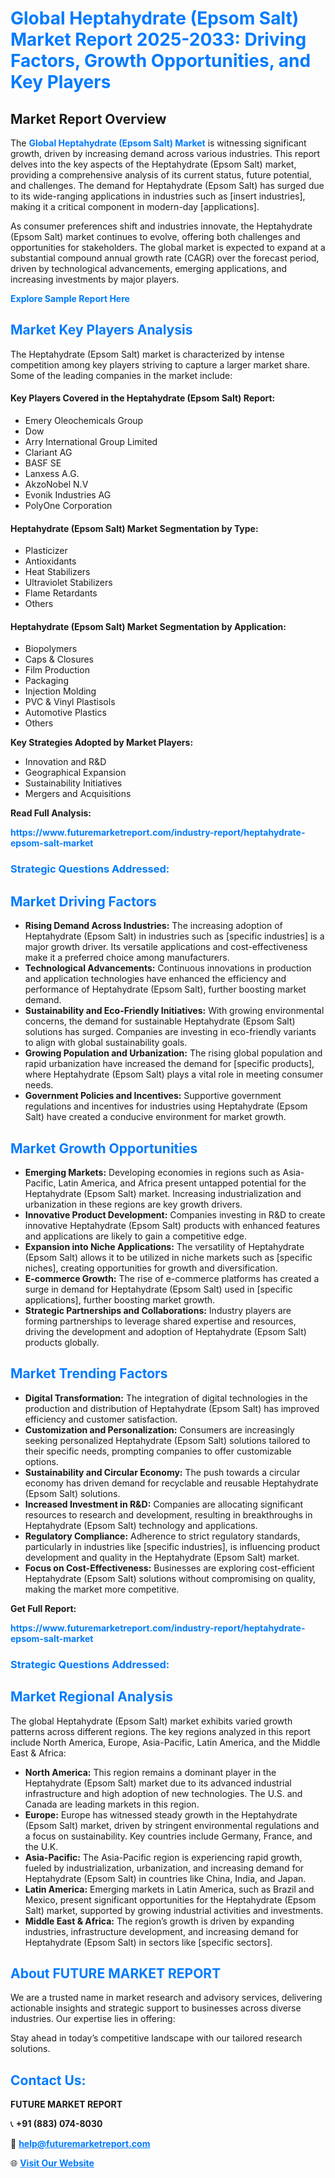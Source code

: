 <h1 style="color: #007BFF;">Global Heptahydrate (Epsom Salt) Market Report 2025-2033: Driving Factors, Growth Opportunities, and Key Players</h1>

<section id="overview">
<h2>Market Report Overview</h2>
<p>The <a href="https://www.futuremarketreport.com/industry-report/heptahydrate-epsom-salt-market" style="color: #007BFF; text-decoration: none;"><strong>Global Heptahydrate (Epsom Salt) Market</strong></a> is witnessing significant growth, driven by increasing demand across various industries. This report delves into the key aspects of the Heptahydrate (Epsom Salt) market, providing a comprehensive analysis of its current status, future potential, and challenges. The demand for Heptahydrate (Epsom Salt) has surged due to its wide-ranging applications in industries such as [insert industries], making it a critical component in modern-day [applications].</p>
<p>As consumer preferences shift and industries innovate, the Heptahydrate (Epsom Salt) market continues to evolve, offering both challenges and opportunities for stakeholders. The global market is expected to expand at a substantial compound annual growth rate (CAGR) over the forecast period, driven by technological advancements, emerging applications, and increasing investments by major players.</p>
</section>

<section id="overview">
<p><a href="https://www.futuremarketreport.com/request-sample/reportId=36989" style="color: #007BFF; text-decoration: none;"><strong>Explore Sample Report Here</strong></a></p>
</section>

<section id="key-players">
<h2 style="color: #007BFF;">Market Key Players Analysis</h2>
<p>The Heptahydrate (Epsom Salt) market is characterized by intense competition among key players striving to capture a larger market share. Some of the leading companies in the market include:</p>
<h4>Key Players Covered in the Heptahydrate (Epsom Salt) Report:</h4>
<ul><li>Emery Oleochemicals Group</li><li>Dow</li><li>Arry International Group Limited</li><li>Clariant AG</li><li>BASF SE</li><li>Lanxess A.G.</li><li>AkzoNobel N.V</li><li>Evonik Industries AG</li><li>PolyOne Corporation</li></ul>
<h4>Heptahydrate (Epsom Salt) Market Segmentation by Type:</h4>
<ul><li>Plasticizer</li><li>Antioxidants</li><li>Heat Stabilizers</li><li>Ultraviolet Stabilizers</li><li>Flame Retardants</li><li>Others</li></ul>

<h4>Heptahydrate (Epsom Salt) Market Segmentation by Application:</h4>
<ul><li>Biopolymers</li><li>Caps &amp; Closures</li><li>Film Production</li><li>Packaging</li><li>Injection Molding</li><li>PVC &amp; Vinyl Plastisols</li><li>Automotive Plastics</li><li>Others</li></ul>
<p><strong>Key Strategies Adopted by Market Players:</strong></p>
<ul>
<li>Innovation and R&D</li>
<li>Geographical Expansion</li>
<li>Sustainability Initiatives</li>
<li>Mergers and Acquisitions</li>
</ul>
</section>

<section>
<p><strong>Read Full Analysis: </strong></p><a href="https://www.futuremarketreport.com/industry-report/heptahydrate-epsom-salt-market" style="color: #007BFF; text-decoration: none;"><strong>https://www.futuremarketreport.com/industry-report/heptahydrate-epsom-salt-market</strong></a>
<h3 style="color: #007BFF;">Strategic Questions Addressed:</h3>
</section>

<section id="driving-factors">
<h2 style="color: #007BFF;">Market Driving Factors</h2>
<ul>
<li><strong>Rising Demand Across Industries:</strong> The increasing adoption of Heptahydrate (Epsom Salt) in industries such as [specific industries] is a major growth driver. Its versatile applications and cost-effectiveness make it a preferred choice among manufacturers.</li>
<li><strong>Technological Advancements:</strong> Continuous innovations in production and application technologies have enhanced the efficiency and performance of Heptahydrate (Epsom Salt), further boosting market demand.</li>
<li><strong>Sustainability and Eco-Friendly Initiatives:</strong> With growing environmental concerns, the demand for sustainable Heptahydrate (Epsom Salt) solutions has surged. Companies are investing in eco-friendly variants to align with global sustainability goals.</li>
<li><strong>Growing Population and Urbanization:</strong> The rising global population and rapid urbanization have increased the demand for [specific products], where Heptahydrate (Epsom Salt) plays a vital role in meeting consumer needs.</li>
<li><strong>Government Policies and Incentives:</strong> Supportive government regulations and incentives for industries using Heptahydrate (Epsom Salt) have created a conducive environment for market growth.</li>
</ul>
</section>

<section id="growth-opportunities">
<h2 style="color: #007BFF;">Market Growth Opportunities</h2>
<ul>
<li><strong>Emerging Markets:</strong> Developing economies in regions such as Asia-Pacific, Latin America, and Africa present untapped potential for the Heptahydrate (Epsom Salt) market. Increasing industrialization and urbanization in these regions are key growth drivers.</li>
<li><strong>Innovative Product Development:</strong> Companies investing in R&D to create innovative Heptahydrate (Epsom Salt) products with enhanced features and applications are likely to gain a competitive edge.</li>
<li><strong>Expansion into Niche Applications:</strong> The versatility of Heptahydrate (Epsom Salt) allows it to be utilized in niche markets such as [specific niches], creating opportunities for growth and diversification.</li>
<li><strong>E-commerce Growth:</strong> The rise of e-commerce platforms has created a surge in demand for Heptahydrate (Epsom Salt) used in [specific applications], further boosting market growth.</li>
<li><strong>Strategic Partnerships and Collaborations:</strong> Industry players are forming partnerships to leverage shared expertise and resources, driving the development and adoption of Heptahydrate (Epsom Salt) products globally.</li>
</ul>
</section>

<section id="trending-factors">
<h2 style="color: #007BFF;">Market Trending Factors</h2>
<ul>
<li><strong>Digital Transformation:</strong> The integration of digital technologies in the production and distribution of Heptahydrate (Epsom Salt) has improved efficiency and customer satisfaction.</li>
<li><strong>Customization and Personalization:</strong> Consumers are increasingly seeking personalized Heptahydrate (Epsom Salt) solutions tailored to their specific needs, prompting companies to offer customizable options.</li>
<li><strong>Sustainability and Circular Economy:</strong> The push towards a circular economy has driven demand for recyclable and reusable Heptahydrate (Epsom Salt) solutions.</li>
<li><strong>Increased Investment in R&D:</strong> Companies are allocating significant resources to research and development, resulting in breakthroughs in Heptahydrate (Epsom Salt) technology and applications.</li>
<li><strong>Regulatory Compliance:</strong> Adherence to strict regulatory standards, particularly in industries like [specific industries], is influencing product development and quality in the Heptahydrate (Epsom Salt) market.</li>
<li><strong>Focus on Cost-Effectiveness:</strong> Businesses are exploring cost-efficient Heptahydrate (Epsom Salt) solutions without compromising on quality, making the market more competitive.</li>
</ul>
</section>

<section>
<p><strong>Get Full Report: </strong></p><a href="https://www.futuremarketreport.com/industry-report/heptahydrate-epsom-salt-market" style="color: #007BFF; text-decoration: none;"><strong>https://www.futuremarketreport.com/industry-report/heptahydrate-epsom-salt-market</strong></a>
<h3 style="color: #007BFF;">Strategic Questions Addressed:</h3>
</section>


<section id="regional-analysis">
<h2 style="color: #007BFF;">Market Regional Analysis</h2>
<p>The global Heptahydrate (Epsom Salt) market exhibits varied growth patterns across different regions. The key regions analyzed in this report include North America, Europe, Asia-Pacific, Latin America, and the Middle East & Africa:</p>
<ul>
<li><strong>North America:</strong> This region remains a dominant player in the Heptahydrate (Epsom Salt) market due to its advanced industrial infrastructure and high adoption of new technologies. The U.S. and Canada are leading markets in this region.</li>
<li><strong>Europe:</strong> Europe has witnessed steady growth in the Heptahydrate (Epsom Salt) market, driven by stringent environmental regulations and a focus on sustainability. Key countries include Germany, France, and the U.K.</li>
<li><strong>Asia-Pacific:</strong> The Asia-Pacific region is experiencing rapid growth, fueled by industrialization, urbanization, and increasing demand for Heptahydrate (Epsom Salt) in countries like China, India, and Japan.</li>
<li><strong>Latin America:</strong> Emerging markets in Latin America, such as Brazil and Mexico, present significant opportunities for the Heptahydrate (Epsom Salt) market, supported by growing industrial activities and investments.</li>
<li><strong>Middle East & Africa:</strong> The region’s growth is driven by expanding industries, infrastructure development, and increasing demand for Heptahydrate (Epsom Salt) in sectors like [specific sectors].</li>
</ul>
</section>

<footer>
<h2 style="color: #007BFF;">About FUTURE MARKET REPORT</h2>
<p>We are a trusted name in market research and advisory services, delivering actionable insights and strategic support to businesses across diverse industries. Our expertise lies in offering:</p>

<p>Stay ahead in today’s competitive landscape with our tailored research solutions.</p>

<h2 style="color: #007BFF;">Contact Us:</h2>
<p><strong>FUTURE MARKET REPORT</strong></p>
<p>📞 <strong>+91 (883) 074-8030</strong></p>
<p>📧 <strong><a href="mailto:help@futuremarketreport.com" style="color: #007BFF;">help@futuremarketreport.com</a></strong></p>
<p>🌐 <strong><a href="https://www.futuremarketreport.com/" style="color: #007BFF;">Visit Our Website</a></strong></p>
</footer>